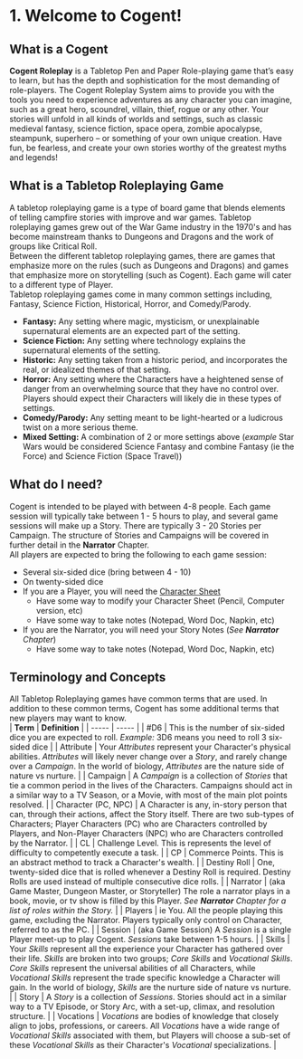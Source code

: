# 1. Welcome to Cogent!

## What is a Cogent
**Cogent Roleplay** is a Tabletop Pen and Paper Role-playing game that’s easy to learn, but has the depth and sophistication for the most demanding of role-players. The Cogent Roleplay System aims to provide you with the tools you need to experience adventures as any character you can imagine, such as a great hero, scoundrel, villain, thief, rogue or any other. Your stories will unfold in all kinds of worlds and settings, such as classic medieval fantasy, science fiction, space opera, zombie apocalypse, steampunk, superhero – or something of your own unique creation. Have fun, be fearless, and create your own stories worthy of the greatest myths and legends!

## What is a Tabletop Roleplaying Game
A tabletop roleplaying game is a type of board game that blends elements of telling campfire stories with improve and war games.  Tabletop roleplaying games grew out of the War Game industry in the 1970's and has become mainstream thanks to Dungeons and Dragons and the work of groups like Critical Roll.<br/>
Between the different tabletop roleplaying games, there are games that emphasize more on the rules (such as Dungeons and Dragons) and games that emphasize more on storytelling (such as Cogent).  Each game will cater to a different type of Player.<br>
Tabletop roleplaying games come in many common settings including, Fantasy, Science Fiction, Historical, Horror, and Comedy/Parody.<br/>
* **Fantasy:** Any setting where magic, mysticism, or unexplainable supernatural elements are an expected part of the setting.  
* **Science Fiction:** Any setting where technology explains the supernatural elements of the setting.
* **Historic:** Any setting taken from a historic period, and incorporates the real, or idealized themes of that setting.
* **Horror:** Any setting where the Characters have a heightened sense of danger from an overwhelming source that they have no control over.  Players should expect their Characters will likely die in these types of settings.
* **Comedy/Parody:** Any setting meant to be light-hearted or a ludicrous twist on a more serious theme.
* **Mixed Setting:** A combination of 2 or more settings above (*example* Star Wars would be considered Science Fantasy and combine Fantasy (ie the Force) and Science Fiction (Space Travel))

## What do I need?
Cogent is intended to be played with between 4-8 people.  Each game session will typically take between 1 - 5 hours to play, and several game sessions will make up a Story.  There are typically 3 - 20 Stories per Campaign.  The structure of Stories and Campaigns will be covered in further detail in the **Narrator** Chapter.<br/>
All players are expected to bring the following to each game session:
* Several six-sided dice (bring between 4 - 10)
* On twenty-sided dice
* If you are a Player, you will need the [Character Sheet](https://drive.google.com/file/d/1no_EPG03nmGQMsR2rs5O2Bhy-vdTL_BF/view?usp=share_link)
    * Have some way to modify your Character Sheet (Pencil, Computer version, etc)
    * Have some way to take notes (Notepad, Word Doc, Napkin, etc)
* If you are the Narrator, you will need your Story Notes (*See **Narrator** Chapter*)
    * Have some way to take notes (Notepad, Word Doc, Napkin, etc)

## Terminology and Concepts
All Tabletop Roleplaying games have common terms that are used.  In addition to these common terms, Cogent has some additional terms that new players may want to know.  
| **Term** | **Definition** |
| ----- | ----- |
| #D6 | This is the number of six-sided dice you are expected to roll.  *Example:* 3D6 means you need to roll 3 six-sided dice |
| Attribute | Your *Attributes* represent your Character's physical abilities.  *Attributes* will likely never change over a *Story*, and rarely change over a *Campaign*.  In the world of biology, *Attributes* are the nature side of nature vs nurture. |
| Campaign | A *Campaign* is a collection of *Stories* that tie a common period in the lives of the Characters.  Campaigns should act in a similar way to a TV Season, or a Movie, with most of the main plot points resolved. |
| Character (PC, NPC) | A Character is any, in-story person that can, through their actions, affect the Story itself.  There are two sub-types of Characters; Player Characters (PC) who are Characters controlled by Players, and Non-Player Characters (NPC) who are Characters controlled by the Narrator. |
| CL | Challenge Level.  This is represents the level of difficulty to competently execute a task. |
| CP | Commerce Points.  This is an abstract method to track a Character's wealth. |
| Destiny Roll | One, twenty-sided dice that is rolled whenever a Destiny Roll is required.  Destiny Rolls are used instead of multiple consecutive dice rolls. |
| Narrator | (aka Game Master, Dungeon Master, or Storyteller) The role a narrator plays in a book, movie, or tv show is filled by this Player.  *See **Narrator** Chapter for a list of roles within the Story.* |
| Players | ie You.  All the people playing this game, excluding the Narrator.  Players typically only control on Character, referred to as the PC. |
| Session | (aka Game Session) A *Session* is a single Player meet-up to play Cogent.  *Sessions* take between 1-5 hours. |
| Skills | Your *Skills* represent all the experience your Character has gathered over their life.  *Skills* are broken into two groups; *Core Skills* and *Vocational Skills*.  *Core Skills* represent the universal abilities of all Characters, while *Vocational Skills* represent the trade specific knowledge a Character will gain.  In the world of biology, *Skills* are the nurture side of nature vs nurture. |
| Story | A *Story* is a collection of *Sessions*.  Stories should act in a similar way to a TV Episode, or Story Arc, with a set-up, climax, and resolution structure. |
| Vocations | *Vocations* are bodies of knowledge that closely align to jobs, professions, or careers.  All *Vocations* have a wide range of *Vocational Skills* associated with them, but Players will choose a sub-set of these *Vocational Skills* as their Character's *Vocational* specializations. |
